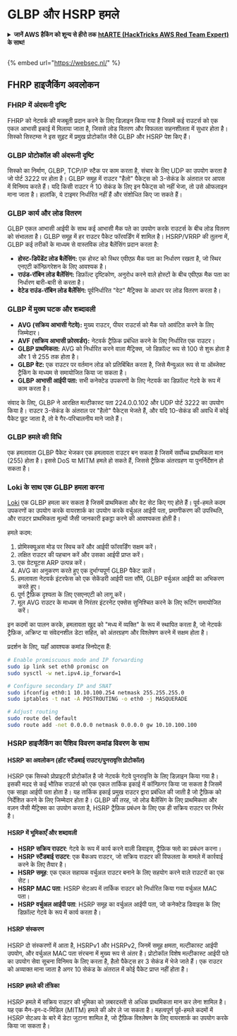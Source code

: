 # GLBP और HSRP हमले

<details>

<summary><strong>जानें AWS हैकिंग को शून्य से हीरो तक</strong> <a href="https://training.hacktricks.xyz/courses/arte"><strong>htARTE (HackTricks AWS Red Team Expert)</strong></a><strong> के साथ!</strong></summary>

HackTricks का समर्थन करने के अन्य तरीके:

* अगर आप अपनी **कंपनी का विज्ञापन HackTricks में देखना चाहते हैं** या **HackTricks को PDF में डाउनलोड करना चाहते हैं** तो [**सब्सक्रिप्शन प्लान्स देखें**](https://github.com/sponsors/carlospolop)!
* [**आधिकारिक PEASS और HackTricks स्वैग**](https://peass.creator-spring.com) प्राप्त करें
* हमारे विशेष [**NFTs**](https://opensea.io/collection/the-peass-family) कलेक्शन [**The PEASS Family**](https://opensea.io/collection/the-peass-family) खोजें
* **शामिल हों** 💬 [**डिस्कॉर्ड समूह**](https://discord.gg/hRep4RUj7f) या [**टेलीग्राम समूह**](https://t.me/peass) या हमें **ट्विटर** 🐦 [**@hacktricks_live**](https://twitter.com/hacktricks_live)** पर फॉलो** करें।
* **HackTricks** और [**HackTricks Cloud**](https://github.com/carlospolop/hacktricks-cloud) github repos में PRs सबमिट करके अपने हैकिंग ट्रिक्स साझा करें।

</details>

<figure><img src="https://pentest.eu/RENDER_WebSec_10fps_21sec_9MB_29042024.gif" alt=""><figcaption></figcaption></figure>

{% embed url="https://websec.nl/" %}


## FHRP हाइजैकिंग अवलोकन

### FHRP में अंदरूनी दृष्टि
FHRP को नेटवर्क की मजबूती प्रदान करने के लिए डिज़ाइन किया गया है जिसमें कई राउटर्स को एक एकल आभासी इकाई में मिलाया जाता है, जिससे लोड वितरण और विफलता सहनशीलता में सुधार होता है। सिस्को सिस्टम्स ने इस सुइट में प्रमुख प्रोटोकॉल जैसे GLBP और HSRP पेश किए हैं।

### GLBP प्रोटोकॉल की अंदरूनी दृष्टि
सिस्को का निर्माण, GLBP, TCP/IP स्टैक पर काम करता है, संचार के लिए UDP का उपयोग करता है जो पोर्ट 3222 पर होता है। GLBP समूह में राउटर "हैलो" पैकेट्स को 3-सेकंड के अंतराल पर आपस में विनिमय करते हैं। यदि किसी राउटर ने 10 सेकंड के लिए इन पैकेट्स को नहीं भेजा, तो उसे ऑफलाइन माना जाता है। हालांकि, ये टाइमर निर्धारित नहीं हैं और संशोधित किए जा सकते हैं।

### GLBP कार्य और लोड वितरण
GLBP एकल आभासी आईपी के साथ कई आभासी मैक पते का उपयोग करके राउटर्स के बीच लोड वितरण को संभालता है। GLBP समूह में हर राउटर पैकेट फॉरवर्डिंग में शामिल है। HSRP/VRRP की तुलना में, GLBP कई तरीकों के माध्यम से वास्तविक लोड बैलेंसिंग प्रदान करता है:

- **होस्ट-डिपेंडेंट लोड बैलेंसिंग:** एक होस्ट को स्थिर एवीएफ़ मैक पता का निर्धारण रखता है, जो स्थिर एनएटी कॉन्फ़िगरेशन के लिए आवश्यक है।
- **राउंड-रॉबिन लोड बैलेंसिंग:** डिफ़ॉल्ट दृष्टिकोण, अनुरोध करने वाले होस्टों के बीच एवीएफ़ मैक पता का निर्धारण बारी-बारी से करता है।
- **वेटेड राउंड-रॉबिन लोड बैलेंसिंग:** पूर्वनिर्धारित "वेट" मैट्रिक्स के आधार पर लोड वितरण करता है।

### GLBP में मुख्य घटक और शब्दावली
- **AVG (सक्रिय आभासी गेटवे):** मुख्य राउटर, पीयर राउटर्स को मैक पते आवंटित करने के लिए जिम्मेदार।
- **AVF (सक्रिय आभासी फ़ोरवर्डर):** नेटवर्क ट्रैफ़िक प्रबंधित करने के लिए निर्धारित एक राउटर।
- **GLBP प्राथमिकता:** AVG को निर्धारित करने वाला मैट्रिक्स, जो डिफ़ॉल्ट रूप से 100 से शुरू होता है और 1 से 255 तक होता है।
- **GLBP वेट:** एक राउटर पर वर्तमान लोड को प्रतिबिंबित करता है, जिसे मैन्युअल रूप से या ऑब्जेक्ट ट्रैकिंग के माध्यम से समायोजित किया जा सकता है।
- **GLBP आभासी आईपी पता:** सभी कनेक्टेड उपकरणों के लिए नेटवर्क का डिफ़ॉल्ट गेटवे के रूप में काम करता है।

संवाद के लिए, GLBP ने आरक्षित मल्टीकास्ट पता 224.0.0.102 और UDP पोर्ट 3222 का उपयोग किया है। राउटर 3-सेकंड के अंतराल पर "हैलो" पैकेट्स भेजते हैं, और यदि 10-सेकंड की अवधि में कोई पैकेट छूट जाता है, तो वे गैर-परिचालनीय माने जाते हैं।

### GLBP हमले की विधि
एक हमलावता GLBP पैकेट भेजकर एक हमलावता राउटर बन सकता है जिसमें सर्वोच्च प्राथमिकता मान (255) होता है। इससे DoS या MITM हमले हो सकते हैं, जिससे ट्रैफ़िक अंतरग्रहण या पुनर्निर्देशन हो सकता है।

### Loki के साथ एक GLBP हमला करना
[Loki](https://github.com/raizo62/loki_on_kali) एक GLBP हमला कर सकता है जिसमें प्राथमिकता और वेट सेट किए गए होते हैं। पूर्व-हमले कदम उपकरणों का उपयोग करके वायरशार्क का उपयोग करके वर्चुअल आईपी पता, प्रमाणीकरण की उपस्थिति, और राउटर प्राथमिकता मूल्यों जैसी जानकारी इकट्ठा करने की आवश्यकता होती है।

हमले कदम:
1. प्रोमिस्क्यूअस मोड पर स्विच करें और आईपी फॉरवर्डिंग सक्षम करें।
2. लक्षित राउटर की पहचान करें और उसका आईपी प्राप्त करें।
3. एक ग्रेट्यूटस ARP उत्पन्न करें।
4. AVG का अनुकरण करते हुए एक दुर्भाग्यपूर्ण GLBP पैकेट डालें।
5. हमलावता नेटवर्क इंटरफेस को एक सेकेंडरी आईपी पता सौंपें, GLBP वर्चुअल आईपी का अभिकरण करते हुए।
6. पूर्ण ट्रैफ़िक दृश्यता के लिए एसएनएटी को लागू करें।
7. मूल AVG राउटर के माध्यम से निरंतर इंटरनेट एक्सेस सुनिश्चित करने के लिए रूटिंग समायोजित करें।

इन कदमों का पालन करके, हमलावता खुद को "मध्य में व्यक्ति" के रूप में स्थापित करता है, जो नेटवर्क ट्रैफ़िक, अक्रिप्ट या संवेदनशील डेटा सहित, को अंतरग्रहण और विश्लेषण करने में सक्षम होता है।

प्रदर्शन के लिए, यहाँ आवश्यक कमांड स्निपेट्स हैं:
```bash
# Enable promiscuous mode and IP forwarding
sudo ip link set eth0 promisc on
sudo sysctl -w net.ipv4.ip_forward=1

# Configure secondary IP and SNAT
sudo ifconfig eth0:1 10.10.100.254 netmask 255.255.255.0
sudo iptables -t nat -A POSTROUTING -o eth0 -j MASQUERADE

# Adjust routing
sudo route del default
sudo route add -net 0.0.0.0 netmask 0.0.0.0 gw 10.10.100.100
```
### HSRP हाइजैकिंग का पैशिव विवरण कमांड विवरण के साथ

#### HSRP का अवलोकन (हॉट स्टैंडबाई राउटर/पुनरावृत्ति प्रोटोकॉल)
HSRP एक सिस्को प्रोप्राइटरी प्रोटोकॉल है जो नेटवर्क गेटवे पुनरावृत्ति के लिए डिज़ाइन किया गया है। इसकी मदद से कई भौतिक राउटर्स को एक एकल तार्किक इकाई में कॉन्फ़िगर किया जा सकता है जिसमें एक साझा आईपी पता होता है। यह तार्किक इकाई प्रमुख राउटर द्वारा प्रबंधित की जाती है जो ट्रैफ़िक को निर्देशित करने के लिए जिम्मेदार होता है। GLBP की तरह, जो लोड बैलेंसिंग के लिए प्राथमिकता और वज़न जैसी मैट्रिक्स का उपयोग करता है, HSRP ट्रैफ़िक प्रबंधन के लिए एक ही सक्रिय राउटर पर निर्भर है।

#### HSRP में भूमिकाएँ और शब्दावली
- **HSRP सक्रिय राउटर**: गेटवे के रूप में कार्य करने वाली डिवाइस, ट्रैफ़िक फ्लो का प्रबंधन करना।
- **HSRP स्टैंडबाई राउटर**: एक बैकअप राउटर, जो सक्रिय राउटर की विफलता के मामले में कार्रवाई करने के लिए तैयार है।
- **HSRP समूह**: एक एकल सहायक वर्चुअल राउटर बनाने के लिए सहयोग करने वाले राउटरों का एक सेट।
- **HSRP MAC पता**: HSRP सेटअप में तार्किक राउटर को निर्धारित किया गया वर्चुअल MAC पता।
- **HSRP वर्चुअल आईपी पता**: HSRP समूह का वर्चुअल आईपी पता, जो कनेक्टेड डिवाइस के लिए डिफ़ॉल्ट गेटवे के रूप में कार्य करता है।

#### HSRP संस्करण
HSRP दो संस्करणों में आता है, HSRPv1 और HSRPv2, जिनमें समूह क्षमता, मल्टीकास्ट आईपी उपयोग, और वर्चुअल MAC पता संरचना में मुख्य रूप से अंतर है। प्रोटोकॉल विशेष मल्टीकास्ट आईपी पते का उपयोग सेवा सूचना विनिमय के लिए करता है, हैलो पैकेट्स हर 3 सेकंड में भेजे जाते हैं। एक राउटर को अव्याक्त माना जाता है अगर 10 सेकंड के अंतराल में कोई पैकेट प्राप्त नहीं होता है।

#### HSRP हमले की तंत्रिका
HSRP हमले में सक्रिय राउटर की भूमिका को ज़बरदस्ती से अधिक प्राथमिकता मान कर लेना शामिल है। यह एक मैन-इन-द-मिडिल (MITM) हमले की ओर ले जा सकता है। महत्वपूर्ण पूर्व-हमले कदमों में HSRP सेटअप के बारे में डेटा जुटाना शामिल है, जो ट्रैफ़िक विश्लेषण के लिए वायरशार्क का उपयोग करके किया जा सकता है।
